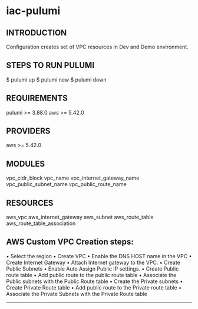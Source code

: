 # iac-pulumi

## INTRODUCTION

Configuration creates set of VPC resources in Dev and Demo environment.

## STEPS TO RUN PULUMI

$ pulumi up 
$ pulumi new
$ pulumi down

## REQUIREMENTS  

pulumi      >= 3.88.0
aws            >= 5.42.0

## PROVIDERS

aws            >= 5.42.0


## MODULES

vpc_cidr_block
vpc_name
vpc_internet_gateway_name
vpc_public_subnet_name
vpc_public_route_name


## RESOURCES 

aws_vpc
aws_internet_gateway
aws_subnet
aws_route_table
aws_route_table_association


## AWS Custom VPC Creation steps:

•	Select the region 
•	Create VPC
•	Enable the DNS HOST name in the VPC
•	Create Internet Gateway
•	Attach Internet gateway to the VPC.
•	Create Public Subnets
•	Enable Auto Assign Public IP settings.
•	Create Public route table
•	Add public route to the public route table
•	Associate the Public subnets with the Public Route table
•	Create the Private subnets
•	Create Private Route table 
•	Add public route to the Private route table
•	Associate the Private Subnets with the Private Route table


---------------
